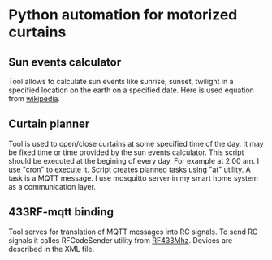 # Python automation for motorized curtains

## Sun events calculator
Tool allows to calculate sun events like sunrise, sunset, twilight in a specified location on the earth on a specified date. Here is used equation from [wikipedia](https://en.wikipedia.org/wiki/Sunrise_equation).

## Curtain planner
Tool is used to open/close curtains at some specified time of the day. It may be fixed time or time provided by the sun events calculator. This script should be executed at the begining of every day. For example at 2:00 am. I use "cron" to execute it. Script creates planned tasks using "at" utility. A task is a MQTT message. I use mosquitto server in my smart home system as a communication layer.

## 433RF-mqtt binding
Tool serves for translation of MQTT messages into RC signals. To send RC signals it calles RFCodeSender utility from [RF433Mhz](https://github.com/denmatfoton/RF433Mhz). Devices are described in the XML file.
